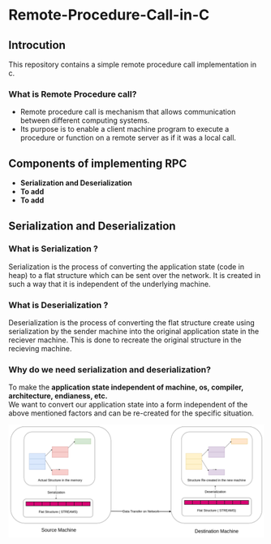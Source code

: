 # Remote-Procedure-Call-in-C
## Introcution
This repository contains a simple remote procedure call implementation in c. 
### What is Remote Procedure call?
* Remote procedure call is mechanism that allows communication between different computing systems.
* Its purpose is to enable a client machine program to execute a procedure or function on a remote server as if it was a local call.

## Components of implementing RPC
* **Serialization and Deserialization**
* **To add**
* **To add**

## Serialization and Deserialization

### What is Serialization ?
Serialization is the process of converting the application state (code in heap) to a flat structure which can be sent over the network. It is
created in such a way that it is independent of the underlying machine.

### What is Deserialization ?
Deserialization is the process of converting the flat structure create using serialization by the sender machine into the original application state in 
the reciever machine. This is done to recreate the original structure in the recieving machine.

### Why do we need serialization and deserialization?
To make the **application state independent of machine, os, compiler, architecture, endianess, etc.**\
We want to convert our application state into a form independent of the above mentioned factors and can be re-created for the specific situation.

![Serialization and Deserialization](https://github.com/jatin-jatin/Remote-Procedure-Call-in-C/blob/main/RPC.png "Serialization and Deserialization")